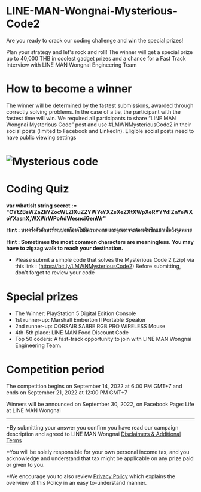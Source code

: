# LINE-MAN-Wongnai-Mysterious-Code2
Are you ready to crack our coding challenge and win the special prizes!


Plan your strategy and let's rock and roll! The winner will get a special prize up to 40,000 THB in coolest gadget prizes and a chance for a Fast Track Interview with LINE MAN Wongnai Engineering Team


# How to become a winner
The winner will be determined by the fastest submissions, awarded through correctly solving problems. In the case of a tie, the participant with the fastest time will win. We required all participants to share “LINE MAN Wongnai Mysterious Code” post and use #LMWNMysteriousCode2 in their social posts (limited to Facebook and LinkedIn). Eligible social posts need to have public viewing settings



# ![Mysterious code](https://user-images.githubusercontent.com/108649272/189874044-2849de7a-acff-4a3e-b2ef-7d2d685c5b71.jpg)


# Coding Quiz


**var whatIsIt string**
**secret := "CYtZBsWZaZliYZocWLZlXuZZYWYeYXZsXeZXtXWpXeRYYYd!ZnYeWXoYXasnX,WXWrWPoAdWesnciGenWr"**

**Hint : บางครั้งตัวอักษรที่พบบ่อยก็อาจไม่มีความหมาย และคุณอาจจะต้องเดินซิกแซกเพื่อถึงจุดหมาย**

**Hint : Sometimes the most common characters are meaningless.  You may have to zigzag walk to reach your destination.**

- Please submit a simple code that solves the Mysterious Code 2 (.zip) via this link : (https://bit.ly/LMWNMysteriousCode2) 
Before submitting, don't forget to review your code


# Special prizes

- The Winner:  PlayStation 5 Digital Edition Console 
- 1st runner-up: Marshall Emberton II Portable Speaker
- 2nd runner-up: CORSAIR SABRE RGB PRO WIRELESS Mouse
- 4th-5th place: LINE MAN Food Discount Code
- Top 50 coders: A fast-track opportunity to join with LINE MAN Wongnai Engineering Team.


# Competition period

The competition begins on September 14, 2022 at 6:00 PM GMT+7 and ends on September 21, 2022 at 12:00 PM GMT+7  


Winners will be announced on September 30, 2022, on Facebook Page: Life at LINE MAN Wongnai 



--------
*By submitting your answer you confirm you have read our campaign description and agreed to LINE MAN Wongnai [Disclaimers & Additional Terms](https://drive.google.com/file/d/1YD-2wboc_7QPEP1cX6fHNVPRteH63QEs/view?usp=sharing)


*You will be solely responsible for your own personal income tax, and you acknowledge and understand that tax might be applicable on any prize paid or given to you. 


*We encourage you to also review [Privacy Policy](https://drive.google.com/file/d/1n2Z6sdUwgDRZL8r7GhKHsW_wOU409Mta/view?usp=sharing) which explains the overview of this Policy in an easy to-understand manner.

